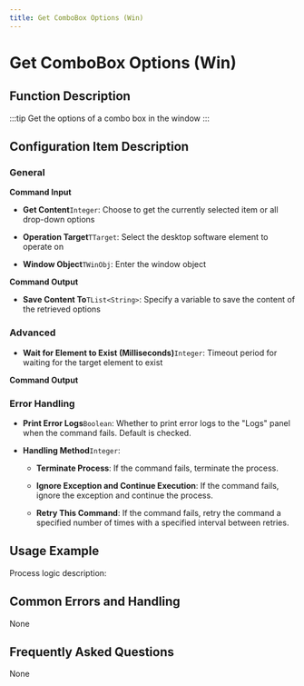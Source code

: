 ```yaml
---
title: Get ComboBox Options (Win)
---
```


# Get ComboBox Options (Win)

## Function Description

:::tip 
Get the options of a combo box in the window
:::

## Configuration Item Description

### General

**Command Input**

- **Get Content**`Integer`: Choose to get the currently selected item or all drop-down options

- **Operation Target**`TTarget`: Select the desktop software element to operate on

- **Window Object**`TWinObj`: Enter the window object


**Command Output**

- **Save Content To**`TList<String>`: Specify a variable to save the content of the retrieved options

### Advanced

- **Wait for Element to Exist (Milliseconds)**`Integer`: Timeout period for waiting for the target element to exist


**Command Output**

### Error Handling

- **Print Error Logs**`Boolean`: Whether to print error logs to the "Logs" panel when the command fails. Default is checked. 

- **Handling Method**`Integer`:

    - **Terminate Process**: If the command fails, terminate the process.

    - **Ignore Exception and Continue Execution**: If the command fails, ignore the exception and continue the process.

    - **Retry This Command**: If the command fails, retry the command a specified number of times with a specified interval between retries.

## Usage Example

Process logic description:

## Common Errors and Handling

None

## Frequently Asked Questions

None


